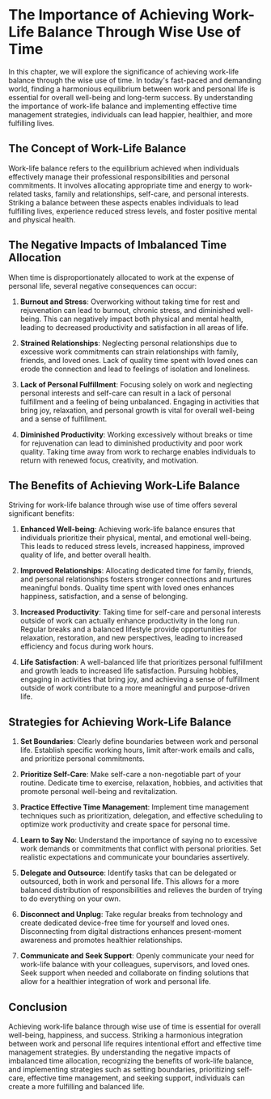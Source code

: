 # The Importance of Achieving Work-Life Balance Through Wise Use of Time

In this chapter, we will explore the significance of achieving work-life balance through the wise use of time. In today's fast-paced and demanding world, finding a harmonious equilibrium between work and personal life is essential for overall well-being and long-term success. By understanding the importance of work-life balance and implementing effective time management strategies, individuals can lead happier, healthier, and more fulfilling lives.

## The Concept of Work-Life Balance

Work-life balance refers to the equilibrium achieved when individuals effectively manage their professional responsibilities and personal commitments. It involves allocating appropriate time and energy to work-related tasks, family and relationships, self-care, and personal interests. Striking a balance between these aspects enables individuals to lead fulfilling lives, experience reduced stress levels, and foster positive mental and physical health.

## The Negative Impacts of Imbalanced Time Allocation

When time is disproportionately allocated to work at the expense of personal life, several negative consequences can occur:

1. **Burnout and Stress**: Overworking without taking time for rest and rejuvenation can lead to burnout, chronic stress, and diminished well-being. This can negatively impact both physical and mental health, leading to decreased productivity and satisfaction in all areas of life.
    
2. **Strained Relationships**: Neglecting personal relationships due to excessive work commitments can strain relationships with family, friends, and loved ones. Lack of quality time spent with loved ones can erode the connection and lead to feelings of isolation and loneliness.
    
3. **Lack of Personal Fulfillment**: Focusing solely on work and neglecting personal interests and self-care can result in a lack of personal fulfillment and a feeling of being unbalanced. Engaging in activities that bring joy, relaxation, and personal growth is vital for overall well-being and a sense of fulfillment.
    
4. **Diminished Productivity**: Working excessively without breaks or time for rejuvenation can lead to diminished productivity and poor work quality. Taking time away from work to recharge enables individuals to return with renewed focus, creativity, and motivation.
    

## The Benefits of Achieving Work-Life Balance

Striving for work-life balance through wise use of time offers several significant benefits:

1. **Enhanced Well-being**: Achieving work-life balance ensures that individuals prioritize their physical, mental, and emotional well-being. This leads to reduced stress levels, increased happiness, improved quality of life, and better overall health.
    
2. **Improved Relationships**: Allocating dedicated time for family, friends, and personal relationships fosters stronger connections and nurtures meaningful bonds. Quality time spent with loved ones enhances happiness, satisfaction, and a sense of belonging.
    
3. **Increased Productivity**: Taking time for self-care and personal interests outside of work can actually enhance productivity in the long run. Regular breaks and a balanced lifestyle provide opportunities for relaxation, restoration, and new perspectives, leading to increased efficiency and focus during work hours.
    
4. **Life Satisfaction**: A well-balanced life that prioritizes personal fulfillment and growth leads to increased life satisfaction. Pursuing hobbies, engaging in activities that bring joy, and achieving a sense of fulfillment outside of work contribute to a more meaningful and purpose-driven life.
    

## Strategies for Achieving Work-Life Balance

1. **Set Boundaries**: Clearly define boundaries between work and personal life. Establish specific working hours, limit after-work emails and calls, and prioritize personal commitments.
    
2. **Prioritize Self-Care**: Make self-care a non-negotiable part of your routine. Dedicate time to exercise, relaxation, hobbies, and activities that promote personal well-being and revitalization.
    
3. **Practice Effective Time Management**: Implement time management techniques such as prioritization, delegation, and effective scheduling to optimize work productivity and create space for personal time.
    
4. **Learn to Say No**: Understand the importance of saying no to excessive work demands or commitments that conflict with personal priorities. Set realistic expectations and communicate your boundaries assertively.
    
5. **Delegate and Outsource**: Identify tasks that can be delegated or outsourced, both in work and personal life. This allows for a more balanced distribution of responsibilities and relieves the burden of trying to do everything on your own.
    
6. **Disconnect and Unplug**: Take regular breaks from technology and create dedicated device-free time for yourself and loved ones. Disconnecting from digital distractions enhances present-moment awareness and promotes healthier relationships.
    
7. **Communicate and Seek Support**: Openly communicate your need for work-life balance with your colleagues, supervisors, and loved ones. Seek support when needed and collaborate on finding solutions that allow for a healthier integration of work and personal life.
    

## Conclusion

Achieving work-life balance through wise use of time is essential for overall well-being, happiness, and success. Striking a harmonious integration between work and personal life requires intentional effort and effective time management strategies. By understanding the negative impacts of imbalanced time allocation, recognizing the benefits of work-life balance, and implementing strategies such as setting boundaries, prioritizing self-care, effective time management, and seeking support, individuals can create a more fulfilling and balanced life.
